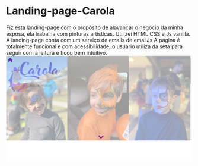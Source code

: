 # Landing-page-Carola

Fiz esta landing-page com o propósito de alavancar o negócio da minha esposa, ela trabalha com pinturas artisticas.
Utilizei HTML CSS e Js vanilla.
A landing-page conta com um serviço de emails de emailJs
A página é totalmente funcional e com acessibilidade, o usuario utiliza da seta para seguir com a leitura e ficou bem intuitivo.
<img src="landin-carola.png">
